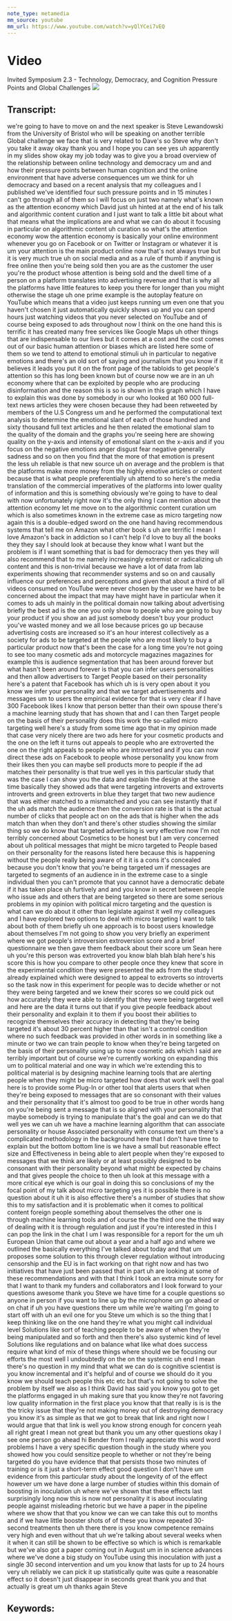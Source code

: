 ```yaml
---
note_type: metamedia
mm_source: youtube
mm_url: https://www.youtube.com/watch?v=yQlYCei7vEQ
---
```


# Video
Invited Symposium 2.3 - Technology, Democracy, and Cognition Pressure Points and Global Challenges
![](https://www.youtube.com/watch?v=yQlYCei7vEQ)

## Transcript:
we're going to have to move on and the
next speaker is Steve Lewandowski
from the University of Bristol who will
be speaking on another
terrible Global challenge we face that
is very related to Dave's so Steve why
don't you take it away
okay thank you and I hope you can see
yes uh apparently in my slides show okay
my job today was to give you a broad
overview of the relationship between
online technology and democracy
um and and how their pressure points
between human cognition and the online
environment that have adverse
consequences
um we think for uh democracy and based
on a recent analysis that my colleagues
and I published we've identified four
such pressure points and in 15 minutes I
can't go through all of them so I will
focus on just two namely what's known as
the attention economy which David just
uh hinted at at the end of his talk and
algorithmic content curation and I just
want to talk a little bit about what
that means what the implications are and
what we can do about it focusing in
particular on algorithmic content uh
curation
so what's the attention economy wow the
attention economy is basically
your online environment whenever you go
on Facebook or on Twitter or Instagram
or whatever it is
um your attention is the main product
online now that's not always true but it
is very much true uh on social media and
as a rule of thumb if anything is free
online then you're being sold then you
are as the customer the user you're the
product whose attention is being sold
and the dwell time of a person on a
platform translates into advertising
revenue and that is why all the
platforms have little features to keep
you there for longer than you might
otherwise the stage uh one prime example
is the autoplay feature on YouTube which
means that a video just keeps running
um even one that you haven't chosen it
just automatically quickly shows up and
you can spend hours just watching videos
that you never selected on YouTube and
of course being exposed to ads
throughout now
I think on the one hand this is terrific
it has created many free services like
Google Maps uh other things that are
indispensable to our lives but it comes
at a cost and the cost comes out of our
basic human attention or biases which
are listed here some of them so we tend
to attend to emotional stimuli uh in
particular to negative emotions
and there's an old sort of saying and
journalism that you know if it believes
it leads you put it on the front page of
the tabloids to get people's attention
so this has long been known but of
course now we are in an uh economy where
that can be exploited by people who are
producing disinformation and the reason
this is so is shown in this graph which
I have to explain this was done by
somebody in our
who looked at 160
000 full-text news articles they were
chosen because they had been retweeted
by members of the U.S Congress
um and he performed the computational
text analysis to determine the emotional
slant of each of those hundred and sixty
thousand full text articles and he then
related the emotional slam to the
quality of the domain and the graphs
you're seeing here are showing quality
on the y-axis and intensity of emotional
slant on the x-axis and if you focus on
the negative emotions anger disgust fear
negative generally sadness and so on
then you find that the more of that
emotion is present the less uh reliable
is that new source uh on average and the
problem is that the platforms make more
money from the highly emotive articles
or content because that is what people
preferentially uh attend to so here's
the media translation of the commercial
imperatives of the platforms into lower
quality of information and this is
something obviously we're going to have
to deal with now unfortunately right now
it's the only thing I can mention about
the attention economy let me move on to
the algorithmic content curation
um which is also
sometimes known in the extreme case as
micro targeting now again
this is a double-edged sword on the one
hand having recommendous systems that
tell me on Amazon what other book
s uh are terrific I mean I love Amazon's
back in addiction so I can't help I'd
love to buy all the books they they say
I should look at because they know what
I want but the problem is if I want
something that is bad for democracy then
yes they will also recommend that to me
namely increasingly extremist or
radicalizing uh content and this is
non-trivial because we have a lot of
data from lab experiments showing that
recommender systems and so on and
causally influence our preferences and
perceptions and given that about a third
of all videos consumed on YouTube were
never chosen by the user we have to be
concerned about the impact that may have
might have in particular when it comes
to ads uh mainly in the political domain
now talking about advertising briefly
the best ad is the one you only show to
people who are going to buy your product
if you show an ad just somebody doesn't
buy your product you've wasted money and
we all lose because prices go up because
advertising costs are increased so it's
an hour interest collectively as a
society for ads to be targeted at the
people who are most likely to buy a
particular product now that's been the
case for a long time you're not going to
see too many cosmetic ads and motorcycle
magazines magazines for example this is
audience segmentation that has been
around forever but what hasn't been
around forever is that you can infer
users personalities and then allow
advertisers to Target People based on
their personality here's a patent that
Facebook has which uh is is very open
about it you know we infer your
personality and that we target
advertisements and messages
um to users the empirical evidence for
that is very clear if I have 300
Facebook likes I know that person better
than their own spouse there's a machine
learning study that has shown that and I
can then
Target people on the basis of their
personality does this work the so-called
micro targeting well here's a study from
some time ago that in my opinion made
that case very nicely there are two ads
here for your cosmetic products and the
one on the left it turns out appeals to
people who are extroverted the one on
the right appeals to people who are
introverted and if you can now direct
these ads on Facebook to people whose
personality you know from their likes
then you can maybe sell products more to
people if the ad matches their
personality is that true well yes in
this particular study
that was the case I can show you the
data and explain the design at the same
time basically they showed ads that were
targeting introverts and extroverts
introverts and green extroverts in blue
they target that two new audience that
was either matched to a mismatched and
you can see instantly that if the uh ads
match the audience then the conversion
rate is that is the actual number of
clicks that people act on on the ads
that is higher when the ads match than
when they don't and there's other
studies showing the similar thing so we
do know that targeted advertising is
very effective
now
I'm not terribly concerned about
Cosmetics to be honest but I am very
concerned about uh political messages
that might be micro targeted to People
based on their personality
for the reasons listed here because this
is happening without the people really
being aware of it it is a cons it's
concealed because you don't know that
you're being targeted
um if messages are targeted to segments
of an audience in in the extreme case to
a single individual then you can't
promote that you cannot have a
democratic debate if it has taken place
uh furtively and and you know in secret
between people who issue ads and others
that are being targeted so there are
some serious problems in my opinion with
political micro targeting and the
question is what can we do about it
other than legislate against it well my
colleagues and I have explored two
options to deal with micro targeting I
want to talk about both of them briefly
uh one approach is to boost users
knowledge about themselves
I'm not going to show you very briefly
an experiment where we got people's
introversion extroversion score and a
brief questionnaire we then gave them
feedback about their score
um Sean here uh you're this person was
extroverted you know blah blah blah
here's his score this is how you compare
to other people once they knew that
score in the experimental condition they
were presented the ads from the study I
already explained which were designed to
appeal to extroverts so introverts so
the task now in this experiment for
people was to decide whether or not they
were being targeted and we knew their
scores so we could pick out how
accurately they were able to identify
that they were being targeted
well and here are the data it turns out
that if you give people feedback about
their personality and explain it to them
if you boost their abilities to
recognize themselves their accuracy in
detecting that they're being targeted
it's about 30 percent higher than that
isn't a control condition where no such
feedback was provided in other words in
in something like a minute or two we can
train people to know when they're being
targeted on the basis of their
personality using up to now cosmetic ads
which I said are terribly important but
of course we're currently working on
expanding this
um to political material and one way in
which we're extending this to political
material is by designing machine
learning tools that are alerting people
when they might be micro targeted how
does that work well the goal here is to
provide some Plug-In or other tool that
alerts users that when they're being
exposed to messages that are so
consonant with their values and their
personality that it's almost too good to
be true in other words hang on you're
being sent a message that is so aligned
with your personality that maybe
somebody is trying to manipulate
that's the goal and can we do that well
yes we can uh we have a machine learning
algorithm that can associate personality
or house Associated personality with
consume text
um there's a complicated methodology in
the background here that I don't have
time to explain but the bottom bottom
line is we have a small but
reasonable effect size and Effectiveness
in being able to alert people
when they're exposed to messages that we
think are likely
or at least possibly designed to be
consonant with their personality beyond
what might be expected by chains and
that gives people the choice
to then uh look at this message with a
more critical eye which is our goal in
doing this so
conclusions of my the focal point of my
talk about micro targeting yes it is
possible there is no question about it
uh it is also effective there's a number
of studies that show this to my
satisfaction and it is problematic when
it comes to political content foreign
people something about themselves the
other one is through machine learning
tools and of course the the third one
the third way of dealing with it is
through regulation
and just if you're interested in this I
can pop the link in the chat I um I was
responsible for a report for the um uh
European Union that came out about a
year and a half ago and where we
outlined the basically everything I've
talked about today
and that
um proposes some solution to this
through clever regulation without
introducing censorship and the EU is in
fact working on that right now and has
two initiatives that have just been
passed that in part uh are looking at
some of these recommendations and with
that I think I took an extra minute
sorry for that I want to thank my
funders and collaborators and I look
forward to your questions
awesome thank you Steve
we have time for a couple questions so
anyone in person if you want to line up
by the microphone
um go ahead or on chat if uh you have
questions there
um
while we're waiting I'm going to start
off with uh an evil one for you Steve
um which is so the thing that I keep
thinking like on the one hand they're
what you might call individual level
Solutions like sort of teaching people
to be aware of when they're being
manipulated and so forth and then
there's also systemic kind of level
Solutions like regulations and
on balance what like what does success
require what kind of mix of these things
where should we be focusing our efforts
the most
well I undoubtedly on the on the
systemic uh end I mean there's no
question in my mind that what we can do
is cognitive scientist is you know
incremental and it's helpful and of
course we should do it you know we
should teach people this
etc etc but that's not going to solve
the problem by itself we also as I think
David has said you know you got to get
the platforms engaged in uh making sure
that you know they're not favoring low
quality information in the first place
you know that that really is is is the
the tricky issue that they're not making
money out of destroying democracy you
know it's as simple as that we got to
break that link and right now I would
argue that that link is well you know
strong enough for concern
yeah
all right great I mean not great but
thank you
um any other questions
okay I see one person go ahead hi
Bender from
I really appreciate this word
word problems
I have a very specific question though
in the study where you showed how you
could sensitize people to whether or not
they're being targeted do you have
evidence that that persists those two
minutes of training or is it just a
short-term effect
good question I don't have
um evidence from this particular study
about the longevity of of the effect
however
um we have done a large number of
studies within this domain of boosting
in inoculation uh where we've shown that
these effects last surprisingly long now
this is now not personality it is about
inoculating people against misleading
rhetoric but we have a paper in the
pipeline where we show that that you
know we can we can take this out to
months and if we have little booster
shots of of these you know repeated
30-second treatments then uh there there
is you know competence remains very high
and even without that uh we're talking
about several weeks when it when it can
still be shown to be effective so which
is which is remarkable but we've also
got a paper coming out in August
um in in science advances where we've
done a big study on YouTube using this
inoculation with just a single 30 second
intervention and
um you know that lasts for up to 24
hours very uh reliably we can pick it up
statistically quite was quite a
reasonable effect so it doesn't just
disappear in seconds
great thank you and that actually is
great
um uh thanks again Steve


## Keywords:
